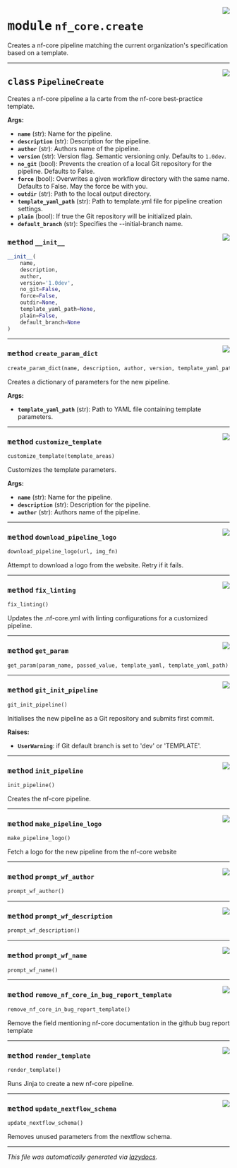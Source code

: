 <!-- markdownlint-disable -->

<a href="../../../../../../tools/nf_core/create.py#L0"><img align="right" style="float:right;" src="https://img.shields.io/badge/-source-cccccc?style=flat-square"></a>

# <kbd>module</kbd> `nf_core.create`

Creates a nf-core pipeline matching the current organization's specification based on a template.

---

<a href="../../../../../../tools/nf_core/create.py#L29"><img align="right" style="float:right;" src="https://img.shields.io/badge/-source-cccccc?style=flat-square"></a>

## <kbd>class</kbd> `PipelineCreate`

Creates a nf-core pipeline a la carte from the nf-core best-practice template.

**Args:**

- <b>`name`</b> (str): Name for the pipeline.
- <b>`description`</b> (str): Description for the pipeline.
- <b>`author`</b> (str): Authors name of the pipeline.
- <b>`version`</b> (str): Version flag. Semantic versioning only. Defaults to `1.0dev`.
- <b>`no_git`</b> (bool): Prevents the creation of a local Git repository for the pipeline. Defaults to False.
- <b>`force`</b> (bool): Overwrites a given workflow directory with the same name. Defaults to False. May the force be with you.
- <b>`outdir`</b> (str): Path to the local output directory.
- <b>`template_yaml_path`</b> (str): Path to template.yml file for pipeline creation settings.
- <b>`plain`</b> (bool): If true the Git repository will be initialized plain.
- <b>`default_branch`</b> (str): Specifies the --initial-branch name.

<a href="../../../../../../tools/nf_core/create.py#L46"><img align="right" style="float:right;" src="https://img.shields.io/badge/-source-cccccc?style=flat-square"></a>

### <kbd>method</kbd> `__init__`

```python
__init__(
    name,
    description,
    author,
    version='1.0dev',
    no_git=False,
    force=False,
    outdir=None,
    template_yaml_path=None,
    plain=False,
    default_branch=None
)
```

---

<a href="../../../../../../tools/nf_core/create.py#L93"><img align="right" style="float:right;" src="https://img.shields.io/badge/-source-cccccc?style=flat-square"></a>

### <kbd>method</kbd> `create_param_dict`

```python
create_param_dict(name, description, author, version, template_yaml_path, plain)
```

Creates a dictionary of parameters for the new pipeline.

**Args:**

- <b>`template_yaml_path`</b> (str): Path to YAML file containing template parameters.

---

<a href="../../../../../../tools/nf_core/create.py#L186"><img align="right" style="float:right;" src="https://img.shields.io/badge/-source-cccccc?style=flat-square"></a>

### <kbd>method</kbd> `customize_template`

```python
customize_template(template_areas)
```

Customizes the template parameters.

**Args:**

- <b>`name`</b> (str): Name for the pipeline.
- <b>`description`</b> (str): Description for the pipeline.
- <b>`author`</b> (str): Authors name of the pipeline.

---

<a href="../../../../../../tools/nf_core/create.py#L507"><img align="right" style="float:right;" src="https://img.shields.io/badge/-source-cccccc?style=flat-square"></a>

### <kbd>method</kbd> `download_pipeline_logo`

```python
download_pipeline_logo(url, img_fn)
```

Attempt to download a logo from the website. Retry if it fails.

---

<a href="../../../../../../tools/nf_core/create.py#L393"><img align="right" style="float:right;" src="https://img.shields.io/badge/-source-cccccc?style=flat-square"></a>

### <kbd>method</kbd> `fix_linting`

```python
fix_linting()
```

Updates the .nf-core.yml with linting configurations for a customized pipeline.

---

<a href="../../../../../../tools/nf_core/create.py#L209"><img align="right" style="float:right;" src="https://img.shields.io/badge/-source-cccccc?style=flat-square"></a>

### <kbd>method</kbd> `get_param`

```python
get_param(param_name, passed_value, template_yaml, template_yaml_path)
```

---

<a href="../../../../../../tools/nf_core/create.py#L548"><img align="right" style="float:right;" src="https://img.shields.io/badge/-source-cccccc?style=flat-square"></a>

### <kbd>method</kbd> `git_init_pipeline`

```python
git_init_pipeline()
```

Initialises the new pipeline as a Git repository and submits first commit.

**Raises:**

- <b>`UserWarning`</b>: if Git default branch is set to 'dev' or 'TEMPLATE'.

---

<a href="../../../../../../tools/nf_core/create.py#L235"><img align="right" style="float:right;" src="https://img.shields.io/badge/-source-cccccc?style=flat-square"></a>

### <kbd>method</kbd> `init_pipeline`

```python
init_pipeline()
```

Creates the nf-core pipeline.

---

<a href="../../../../../../tools/nf_core/create.py#L492"><img align="right" style="float:right;" src="https://img.shields.io/badge/-source-cccccc?style=flat-square"></a>

### <kbd>method</kbd> `make_pipeline_logo`

```python
make_pipeline_logo()
```

Fetch a logo for the new pipeline from the nf-core website

---

<a href="../../../../../../tools/nf_core/create.py#L231"><img align="right" style="float:right;" src="https://img.shields.io/badge/-source-cccccc?style=flat-square"></a>

### <kbd>method</kbd> `prompt_wf_author`

```python
prompt_wf_author()
```

---

<a href="../../../../../../tools/nf_core/create.py#L227"><img align="right" style="float:right;" src="https://img.shields.io/badge/-source-cccccc?style=flat-square"></a>

### <kbd>method</kbd> `prompt_wf_description`

```python
prompt_wf_description()
```

---

<a href="../../../../../../tools/nf_core/create.py#L218"><img align="right" style="float:right;" src="https://img.shields.io/badge/-source-cccccc?style=flat-square"></a>

### <kbd>method</kbd> `prompt_wf_name`

```python
prompt_wf_name()
```

---

<a href="../../../../../../tools/nf_core/create.py#L375"><img align="right" style="float:right;" src="https://img.shields.io/badge/-source-cccccc?style=flat-square"></a>

### <kbd>method</kbd> `remove_nf_core_in_bug_report_template`

```python
remove_nf_core_in_bug_report_template()
```

Remove the field mentioning nf-core documentation in the github bug report template

---

<a href="../../../../../../tools/nf_core/create.py#L254"><img align="right" style="float:right;" src="https://img.shields.io/badge/-source-cccccc?style=flat-square"></a>

### <kbd>method</kbd> `render_template`

```python
render_template()
```

Runs Jinja to create a new nf-core pipeline.

---

<a href="../../../../../../tools/nf_core/create.py#L360"><img align="right" style="float:right;" src="https://img.shields.io/badge/-source-cccccc?style=flat-square"></a>

### <kbd>method</kbd> `update_nextflow_schema`

```python
update_nextflow_schema()
```

Removes unused parameters from the nextflow schema.

---

_This file was automatically generated via [lazydocs](https://github.com/ml-tooling/lazydocs)._
